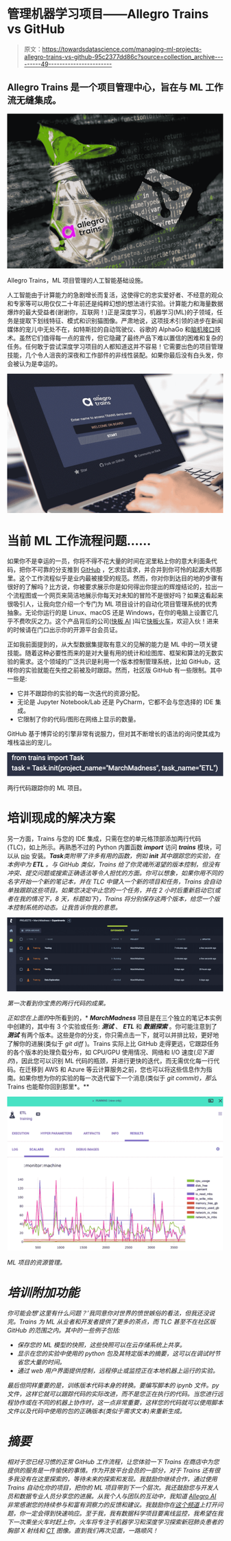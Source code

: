# 管理机器学习项目——Allegro Trains vs GitHub

> 原文：<https://towardsdatascience.com/managing-ml-projects-allegro-trains-vs-github-95c2377dd86c?source=collection_archive---------49----------------------->

## Allegro Trains 是一个项目管理中心，旨在与 ML 工作流无缝集成。

![](img/e12c425e86f6fc2bbcecd722e88afedd.png)

Allegro Trains，ML 项目管理的人工智能基础设施。

人工智能由于计算能力的急剧增长而复活，这使得它的忠实爱好者、不经意的观众和专家等可以用仅仅二十年前还是纯粹幻想的想法进行实验。计算能力和海量数据爆炸的最大受益者(谢谢你，互联网！)正是深度学习，机器学习(ML)的子领域，任务是提取下划线特征、模式和识别猫图像。严肃地说，这项技术引领的进步在新闻媒体的宠儿中无处不在，如特斯拉的自动驾驶仪、谷歌的 AlphaGo 和[脑机接口](https://www.unite.ai/brain-implants-and-ai-model-used-to-translate-thought-into-text/)技术。虽然它们值得每一点的宣传，但它隐藏了最终产品下难以置信的困难和复杂的任务。任何敢于尝试深度学习项目的人都知道这并不容易！它需要出色的项目管理技能，几个令人沮丧的深夜和工作部件的非线性装配。如果你最后没有白头发，你会被认为是幸运的。

![](img/ee1021e358b56e6db6975113fd9059a6.png)

# **当前 ML 工作流程问题……**

如果你不是幸运的一员，你将不得不花大量的时间在泥里粘上你的意大利面条代码，把你不可靠的分支推到 [GitHub](https://github.com/) ，乞求拉请求，并合并到你可怜的起源大师那里。这个工作流程似乎是业内最被接受的规范。然而，你对你到达目的地的步骤有很好的了解吗？比方说，你被要求展示你是如何得出你提出的辉煌结论的，拉出一个流程图或一个网页来简洁地展示你每天对未知的冒险不是很好吗？如果这看起来很吸引人，让我向您介绍一个专门为 ML 项目设计的自动化项目管理系统的优秀抽象。无论你运行的是 Linux、macOS 还是 Windows，在你的电脑上设置它几乎不费吹灰之力。这个产品背后的公司([快板 AI](https://bit.ly/2zIfLHJ) )叫它[快板火车](https://bit.ly/3hzIv6C)，欢迎入伙！进来的时候请在门口出示你的开源平台会员证。

正如我前面提到的，从大型数据集提取有意义的见解的能力是 ML 中的一项关键技能。随着这种必要性而来的是对大量有用的统计和绘图库、框架和算法的无数实验的需求。这个领域的广泛共识是利用一个版本控制管理系统，比如 GitHub，这样你的实验就能在失控之前被及时跟踪。然而，社区版 GitHub 有一些限制。其中一些是:

*   它并不跟踪你的实验的每一次迭代的资源分配。
*   无论是 Jupyter Notebook/Lab 还是 PyCharm，它都不会与您选择的 IDE 集成。
*   它限制了你的代码/图形在网络上显示的数量。

GitHub 基于博弈论的引擎非常有说服力，但对其不断增长的语法的询问使其成为堆栈溢出的宠儿。

![](img/21579eba1f95f32664b75f9203f5a16b.png)

两行代码跟踪你的 ML 项目。

# 培训现成的解决方案

另一方面，Trains 与您的 IDE 集成，只需在您的单元格顶部添加两行代码 (TLC)，如上所示。再熟悉不过的 Python 内置函数 ***import*** 访问 ***trains*** 模块，可以从 [pip](https://pypi.org/project/trains/) 安装。***Task****类附带了许多有用的函数，例如 ***init*** 其中跟踪您的实验，在本例中为 ***ETL*** 。与 GitHub 类似，Trains 给了你灵魂所渴望的版本控制，但没有冲突、提交问题或搜索正确语法等令人担忧的方面。你可以想象，如果你用不同的名字开始一个新的笔记本，并在 TLC 中键入一个新的项目和任务，Trains 会自动单独跟踪这些项目。如果您决定中止您的一个任务，并在 2 小时后重新启动它(或者在我的情况下，8 天，标题如下)，Trains 将分别保存这两个版本，给您一个版本控制系统的动态。让我告诉你我的意思。*

*![](img/2e7ef65ef60a35c1727c441ede902994.png)*

*第一次看到你宝贵的两行代码的成果。*

*正如您在上面的*中所看到的，* ***MarchMadness*** 项目是在三个独立的笔记本实例中创建的，其中有 3 个实验或任务: ***测试*** 、 ***ETL*** 和 ***数据探索*** 。你可能注意到了 ***测试*** 有两个版本。这些是你的分支，你只需点击一下，就可以并排比较，更好地了解你的进展(类似于 *git diff* )。Trains 实际上比 GitHub 走得更远，它跟踪任务的各个版本的处理负载分布，如 CPU/GPU 使用情况、网络和 I/O 速度(*见下面的*)，因此您可以识别 ML 代码的瓶颈，并进行更快的迭代，而无需优化每一行代码。在迁移到 AWS 和 Azure 等云计算服务之前，您也可以将这些信息作为指南。如果你想为你的实验的每一次迭代留下一个消息(类似于 *git commit)，那么* Trains 也能帮你回到那里*。**

*![](img/41bd03f8d26befd7b11d37526799d49e.png)*

*ML 项目的资源管理。*

# *培训附加功能*

*你可能会想‘这里有什么问题？’我同意你对世界的愤世嫉俗的看法，但我还没说完。Trains 为 ML 从业者和开发者提供了更多的茶点，而 TLC 甚至不在社区版 GitHub 的范围之内。其中的一些例子包括:*

*   *保存您的 ML 模型的快照，这些快照可以在云存储系统上共享。*
*   *显示在您的实验中使用的 python 包及其特定版本的摘要，这可以在调试时节省您大量的时间。*
*   *通过 web 用户界面提供控制，远程停止或监控正在本地机器上运行的实验。*

*最后但同样重要的是，训练版本代码本身的转换。要编写脚本的 ipynb 文件。py 文件，这样它就可以跟踪代码的实际改进，而不是您正在执行的代码。当您进行远程协作或在不同的机器上协作时，这一点非常重要，这样您的代码就可以使用脚本文件以及代码中使用的包的正确版本(类似于需求文本)来重新生成。*

# *摘要*

*相对于您已经习惯的正常 GitHub 工作流程，让您体验一下 Trains 在商店中为您提供的服务是一件愉快的事情。作为开放平台会员的一部分，对于 Trains 还有很多我没有在这里探索的，等待未来的探索和发现。我鼓励你继续合作，通过使用 Trains 自动化你的项目，把你的 ML 项目带到下一个层次。我还鼓励您与开发人员和数据专业人员分享您的进展。从我个人与团队的互动中，我知道 [Allegro AI](https://bit.ly/2zIfLHJ) 非常感谢您的持续参与和富有洞察力的反馈和建议。我鼓励你在[这个频道](https://bit.ly/2UZFJhv)上打开问题，你一定会得到快速响应。至于我，我有数据科学项目要离线监控，我希望在我下一次乘坐火车时赶上你，火车将专注于机器学习和深度学习探索新冠肺炎患者的胸部 [](https://www.kaggle.com/paultimothymooney/chest-xray-pneumonia) X 射线和 [CT](https://www.kaggle.com/bachrr/covid-chest-xray) 图像。直到我们再次见面，一路顺风！*